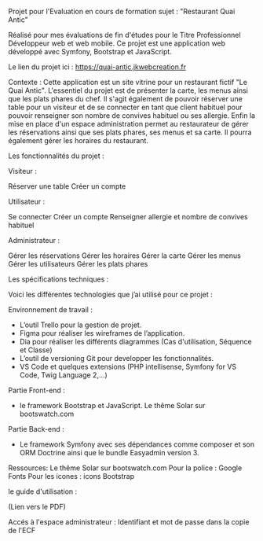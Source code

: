 Projet pour l'Evaluation en cours de formation sujet : "Restaurant Quai Antic"

Réalisé pour mes évaluations de fin d'études pour le Titre Professionnel Développeur web et web mobile.
Ce projet est une application web développé avec Symfony, Bootstrap et JavaScript.

Le lien du projet ici : https://quai-antic.jkwebcreation.fr

Contexte : Cette application est un site vitrine pour un restaurant fictif "Le Quai Antic". L'essentiel du projet est de présenter la carte, les menus ainsi que les plats phares du chef. Il s'agit également de pouvoir  réserver une table pour un visiteur et de se connecter en tant que client habituel pour pouvoir renseigner son nombre de convives habituel ou ses allergie. Enfin la mise en place d'un espace administration permet au restaurateur de gérer les réservations ainsi que ses plats phares, ses menus et sa carte. Il pourra également gérer les horaires du restaurant.

Les fonctionnalités du projet :

Visiteur :

Réserver une table
Créer un compte

Utilisateur :

Se connecter
Créer un compte
Renseigner allergie et nombre de convives habituel

Administrateur :

Gérer les réservations
Gérer les horaires
Gérer la carte 
Gérer les menus
Gérer les utilisateurs
Gérer les plats phares

Les spécifications techniques :

Voici les différentes technologies que j’ai utilisé pour ce projet :

Environnement de travail : 
- L’outil Trello pour la gestion de projet.
- Figma pour réaliser les wireframes de l’application.
- Dia pour réaliser les différents diagrammes (Cas d'utilisation, Séquence et Classe)
- L’outil de versioning Git pour developper les fonctionnalités.
- VS Code et quelques extensions (PHP intellisense, Symfony for VS Code, Twig Language 2,...)

Partie Front-end :
- le framework Bootstrap et JavaScript. Le thême Solar sur bootswatch.com

Partie Back-end :
- Le framework Symfony avec ses dépendances comme composer et son ORM Doctrine ainsi que le bundle Easyadmin version 3.

Ressources:
Le thême Solar sur bootswatch.com
Pour la police : Google Fonts
Pour les icones : icons Bootstrap

le guide d'utilisation : 

(Lien vers le PDF)

Accés à l'espace administrateur : Identifiant et mot de passe dans la copie de l'ECF

